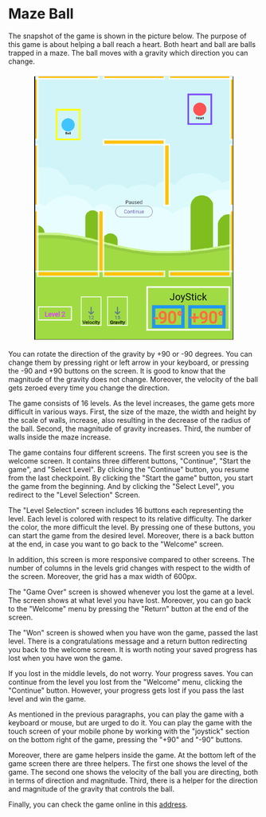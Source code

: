 # Maze Ball
The snapshot of the game is shown in the picture below. The purpose of this game is about helping a ball reach a heart. Both heart and ball are balls trapped in a maze. The ball moves with a gravity which direction you can change.

<img src="./assets/readme/game-snapshot.png" alt="Game Snapshot" width="400" style="display: flex; margin: 20px auto;"/>

You can rotate the direction of the gravity by +90 or -90 degrees. You can change them by pressing right or left arrow in your keyboard, or pressing the -90 and +90 buttons on the screen. It is good to know that the magnitude of the gravity does not change. Moreover, the velocity of the ball gets zeroed every time you change the direction. 

The game consists of 16 levels. As the level increases, the game gets more difficult in various ways. First, the size of the maze, the width and height by the scale of walls, increase, also resulting in the decrease of the radius of the ball. Second, the magnitude of gravity increases. Third, the number of walls inside the maze increase.

<!-- different menus -->
The game contains four different screens. The first screen you see is the welcome screen. It contains three different buttons, "Continue", "Start the game", and "Select Level". By clicking the "Continue" button, you resume from the last checkpoint. By clicking the "Start the game" button, you start the game from the beginning. And by clicking the "Select Level", you redirect to the "Level Selection" Screen.

The "Level Selection" screen includes 16 buttons each representing the level. Each level is colored with respect to its relative difficulty. The darker the color, the more difficult the level. By pressing one of these buttons, you can start the game from the desired level. Moreover, there is a back button at the end, in case you want to go back to the "Welcome" screen.

In addition, this screen is more responsive compared to other screens. The number of columns in the levels grid changes with respect to the width of the screen. Moreover, the grid has a max width of 600px.

The "Game Over" screen is showed whenever you lost the game at a level. The screen shows at what level you have lost. Moreover, you can go back to the "Welcome" menu by pressing the "Return" button at the end of the screen.

The "Won" screen is showed when you have won the game, passed the last level. There is a congratulations message and a return button redirecting you back to the welcome screen. It is worth noting your saved progress has lost when you have won the game.

If you lost in the middle levels, do not worry. Your progress saves. You can continue from the level you lost from the "Welcome" menu, clicking the "Continue" button. However, your progress gets lost if you pass the last level and win the game.

As mentioned in the previous paragraphs, you can play the game with a keyboard or mouse, but are urged to do it. You can play the game with the touch screen of your mobile phone by working with the "joystick" section on the bottom right of the game, pressing the "+90" and "-90" buttons.

Moreover, there are game helpers inside the game. At the bottom left of the game screen there are three helpers. The first one shows the level of the game. The second one shows the velocity of the ball you are directing, both in terms of direction and magnitude. Third, there is a helper for the direction and magnitude of the gravity that controls the ball.

Finally, you can check the game online in this [address](https://maze-ball-game.web.app).